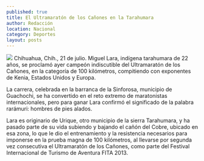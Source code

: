 ```yaml
---
published: true
title: El Ultramaratón de los Cañones en la Tarahumara
author: Redacción
location: Nacional
category: Deportes
layout: posts
---
```


![](http://i.imgur.com/YQ3b6BKm.jpg)
Chihuahua, Chih., 21 de julio. Miguel Lara, indígena tarahumara de 22 años, se proclamó ayer campeón indiscutible del Ultramaratón de los Cañones, en la categoría de 100 kilómetros, compitiendo con exponentes de Kenia, Estados Unidos y Europa.

La carrera, celebrada en la barranca de la Sinforosa, municipio de Guachochi, se ha convertido en el reto extremo de maratonistas internacionales, pero para ganar Lara confirmó el significado de la palabra rarámuri: hombres de pies alados.

Lara es originario de Urique, otro municipio de la sierra Tarahumara, y ha pasado parte de su vida subiendo y bajando el cañón del Cobre, ubicado en esa zona, lo que le dio el entrenamiento y la resistencia necesarios para imponerse en la prueba magna de 100 kilómetros, al llevarse por segunda vez consecutiva el Ultramaratón de los Cañones, como parte del Festival Internacional de Turismo de Aventura FITA 2013.
